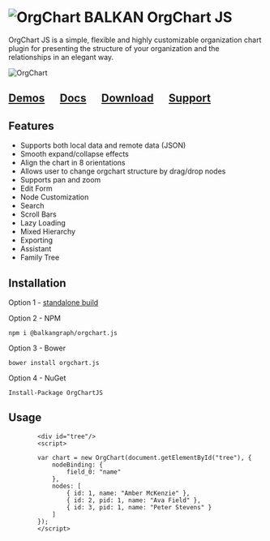 # ![OrgChart](https://balkangraph.com/content/img/icon-orgchart-js.png) BALKAN OrgChart JS
OrgChart JS is a simple, flexible and highly customizable organization chart plugin for presenting the structure of your organization and the relationships in an elegant way.

![OrgChart](https://user-images.githubusercontent.com/19305472/112955146-cb08f700-9147-11eb-9152-a0ab3fcd96ca.png)


## [Demos](https://balkangraph.com/OrgChartJS/Demos/BasicUsage)  &nbsp;&nbsp;&nbsp;&nbsp;  [Docs](https://balkangraph.com/OrgChartJS/Docs/GettingStarted)  &nbsp;&nbsp;&nbsp;&nbsp;  [Download](https://balkangraph.com/OrgChartJS/Download) &nbsp;&nbsp;&nbsp;&nbsp;  [Support](https://balkangraph.com/OrgChartJS/Support)

## Features
- Supports both local data and remote data (JSON)
- Smooth expand/collapse effects
- Align the chart in 8 orientations
- Allows user to change orgchart structure by drag/drop nodes
- Supports pan and zoom
- Edit Form
- Node Customization
- Search
- Scroll Bars
- Lazy Loading
- Mixed Hierarchy
- Exporting
- Assistant
- Family Tree


## Installation
Option 1 - [standalone build](https://balkangraph.com/OrgChartJS/Docs/GettingStarted)

Option 2 - NPM
```
npm i @balkangraph/orgchart.js
```

Option 3 - Bower
```
bower install orgchart.js
```

Option 4 - NuGet
```
Install-Package OrgChartJS 
```

## Usage
```
        <div id="tree"/>
        <script>
 
        var chart = new OrgChart(document.getElementById("tree"), {
            nodeBinding: {
                field_0: "name"
            },
            nodes: [
                { id: 1, name: "Amber McKenzie" },
                { id: 2, pid: 1, name: "Ava Field" },
                { id: 3, pid: 1, name: "Peter Stevens" }
            ]
        });
        </script>
```


